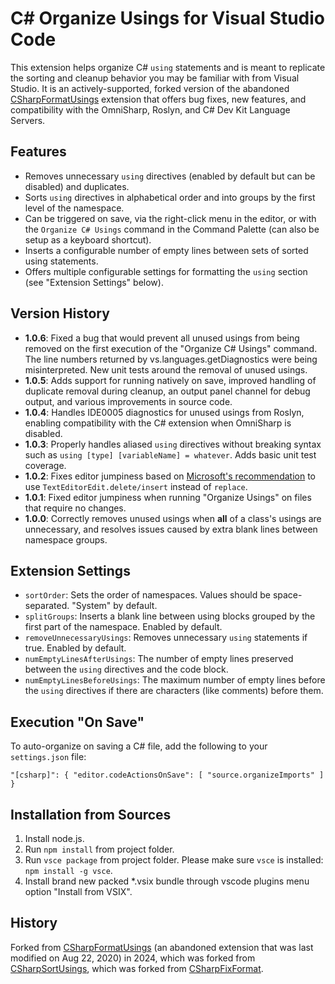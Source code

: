 # C# Organize Usings for Visual Studio Code

This extension helps organize C# `using` statements and is meant to replicate the sorting and cleanup behavior you may be familiar with from Visual Studio. It is an actively-supported, forked version of the abandoned [CSharpFormatUsings](https://marketplace.visualstudio.com/items?itemName=gaoshan0621.csharp-format-usings) extension that offers bug fixes, new features, and compatibility with the OmniSharp, Roslyn, and C# Dev Kit Language Servers.

## Features

- Removes unnecessary `using` directives (enabled by default but can be disabled) and duplicates.
- Sorts `using` directives in alphabetical order and into groups by the first level of the namespace.
- Can be triggered on save, via the right-click menu in the editor, or with the `Organize C# Usings` command in the Command Palette (can also be setup as a keyboard shortcut).
- Inserts a configurable number of empty lines between sets of sorted using statements.
- Offers multiple configurable settings for formatting the `using` section (see "Extension Settings" below).

## Version History

- **1.0.6**: Fixed a bug that would prevent all unused usings from being removed on the first execution of the "Organize C# Usings" command.  The line numbers returned by vs.languages.getDiagnostics were being misinterpreted.  New unit tests around the removal of unused usings.
- **1.0.5**: Adds support for running natively on save, improved handling of duplicate removal during cleanup, an output panel channel for debug output, and various improvements in source code.
- **1.0.4**: Handles IDE0005 diagnostics for unused usings from Roslyn, enabling compatibility with the C# extension when OmniSharp is disabled.
- **1.0.3**: Properly handles aliased `using` directives without breaking syntax such as `using [type] [variableName] = whatever`. Adds basic unit test coverage.
- **1.0.2**: Fixes editor jumpiness based on [Microsoft's recommendation](https://github.com/microsoft/vscode/issues/32058#issuecomment-322162175) to use `TextEditorEdit.delete/insert` instead of `replace`.
- **1.0.1**: Fixed editor jumpiness when running "Organize Usings" on files that require no changes.
- **1.0.0**: Correctly removes unused usings when **all** of a class's usings are unnecessary, and resolves issues caused by extra blank lines between namespace groups.

## Extension Settings

- `sortOrder`: Sets the order of namespaces. Values should be space-separated. "System" by default.
- `splitGroups`: Inserts a blank line between using blocks grouped by the first part of the namespace. Enabled by default.
- `removeUnnecessaryUsings`: Removes unnecessary `using` statements if true. Enabled by default.
- `numEmptyLinesAfterUsings`: The number of empty lines preserved between the `using` directives and the code block.
- `numEmptyLinesBeforeUsings`: The maximum number of empty lines before the `using` directives if there are characters (like comments) before them.

## Execution "On Save"

To auto-organize on saving a C# file, add the following to your `settings.json` file:

`"[csharp]": {
    "editor.codeActionsOnSave": [
        "source.organizeImports"
    ]
}`

## Installation from Sources

1. Install node.js.
2. Run `npm install` from project folder.
3. Run `vsce package` from project folder. Please make sure `vsce` is installed: `npm install -g vsce`.
4. Install brand new packed *.vsix bundle through vscode plugins menu option "Install from VSIX".

## History

Forked from [CSharpFormatUsings](https://marketplace.visualstudio.com/items?itemName=gaoshan0621.csharp-format-usings) (an abandoned extension that was last modified on Aug 22, 2020) in 2024, which was forked from [CSharpSortUsings](https://marketplace.visualstudio.com/items?itemName=jongrant.csharpsortusings), which was forked from [CSharpFixFormat](https://github.com/umutozel/vscode-csharpfixformat).
